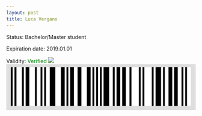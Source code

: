 ```yaml
---
layout: post
title: Luca Vergano
---
```


Status: Bachelor/Master student

Expiration date: 2019.01.01

Validity: <font color="green"> Verified</font> 
![](/members/img/Luca_Vergano.png)
![](/members/img/bar.png)
